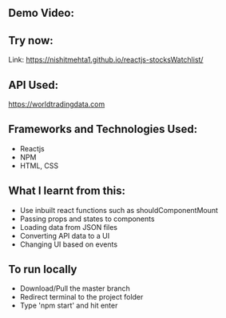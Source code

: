 ## Demo Video:


## Try now:
Link: https://nishitmehta1.github.io/reactjs-stocksWatchlist/

## API Used:
https://worldtradingdata.com

## Frameworks and Technologies Used:
* Reactjs
* NPM
* HTML, CSS

## What I learnt from this:
* Use inbuilt react functions such as shouldComponentMount
* Passing props and states to components
* Loading data from JSON files
* Converting API data to a UI
* Changing UI based on events

## To run locally
* Download/Pull the master branch
* Redirect terminal to the project folder
* Type 'npm start' and hit enter

